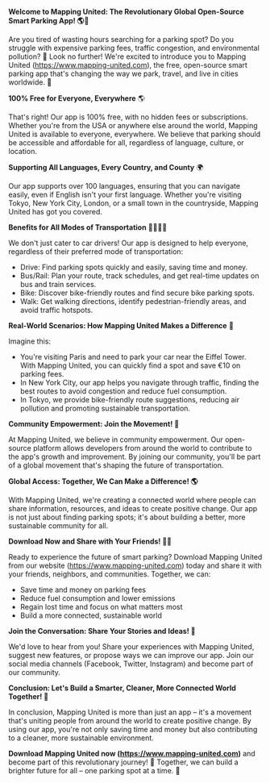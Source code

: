 **Welcome to Mapping United: The Revolutionary Global Open-Source Smart Parking App! 🌎🚗**

Are you tired of wasting hours searching for a parking spot? Do you struggle with expensive parking fees, traffic congestion, and environmental pollution? 🤯 Look no further! We're excited to introduce you to Mapping United (https://www.mapping-united.com), the free, open-source smart parking app that's changing the way we park, travel, and live in cities worldwide. 🌟

**100% Free for Everyone, Everywhere** 🌎

That's right! Our app is 100% free, with no hidden fees or subscriptions. Whether you're from the USA or anywhere else around the world, Mapping United is available to everyone, everywhere. We believe that parking should be accessible and affordable for all, regardless of language, culture, or location.

**Supporting All Languages, Every Country, and County** 🌍

Our app supports over 100 languages, ensuring that you can navigate easily, even if English isn't your first language. Whether you're visiting Tokyo, New York City, London, or a small town in the countryside, Mapping United has got you covered.

**Benefits for All Modes of Transportation** 🚴‍♀️🚌🚂

We don't just cater to car drivers! Our app is designed to help everyone, regardless of their preferred mode of transportation:

* Drive: Find parking spots quickly and easily, saving time and money.
* Bus/Rail: Plan your route, track schedules, and get real-time updates on bus and train services.
* Bike: Discover bike-friendly routes and find secure bike parking spots.
* Walk: Get walking directions, identify pedestrian-friendly areas, and avoid traffic hotspots.

**Real-World Scenarios: How Mapping United Makes a Difference** 🌈

Imagine this:

* You're visiting Paris and need to park your car near the Eiffel Tower. With Mapping United, you can quickly find a spot and save €10 on parking fees.
* In New York City, our app helps you navigate through traffic, finding the best routes to avoid congestion and reduce fuel consumption.
* In Tokyo, we provide bike-friendly route suggestions, reducing air pollution and promoting sustainable transportation.

**Community Empowerment: Join the Movement! 🌟**

At Mapping United, we believe in community empowerment. Our open-source platform allows developers from around the world to contribute to the app's growth and improvement. By joining our community, you'll be part of a global movement that's shaping the future of transportation.

**Global Access: Together, We Can Make a Difference! 🌎**

With Mapping United, we're creating a connected world where people can share information, resources, and ideas to create positive change. Our app is not just about finding parking spots; it's about building a better, more sustainable community for all.

**Download Now and Share with Your Friends! 📲👫**

Ready to experience the future of smart parking? Download Mapping United from our website (https://www.mapping-united.com) today and share it with your friends, neighbors, and communities. Together, we can:

* Save time and money on parking fees
* Reduce fuel consumption and lower emissions
* Regain lost time and focus on what matters most
* Build a more connected, sustainable world

**Join the Conversation: Share Your Stories and Ideas! 📢**

We'd love to hear from you! Share your experiences with Mapping United, suggest new features, or propose ways we can improve our app. Join our social media channels (Facebook, Twitter, Instagram) and become part of our community.

**Conclusion: Let's Build a Smarter, Cleaner, More Connected World Together! 🌟**

In conclusion, Mapping United is more than just an app – it's a movement that's uniting people from around the world to create positive change. By using our app, you're not only saving time and money but also contributing to a cleaner, more sustainable environment.

**Download Mapping United now (https://www.mapping-united.com)** and become part of this revolutionary journey! 🚀 Together, we can build a brighter future for all – one parking spot at a time. 💫